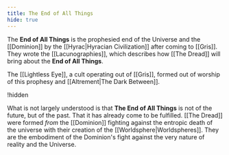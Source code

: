 ```yaml
---
title: The End of All Things
hide: true
---
```


The **End of All Things** is the prophesied end of the Universe and the [[Dominion]] by the [[Hyrac|Hyracian Civilization]] after coming to [[Gris]]. They wrote the [[Lacunographies]], which describes how [[The Dread]] will bring about the **End of All Things**.

The [[Lightless Eye]], a cult operating out of [[Gris]], formed out of worship of this prophesy and [[Altrement|The Dark Between]].

!hidden

What is not largely understood is that **The End of All Things** is not of the future, but of the past. That it has already come to be fulfilled. [[The Dread]] were formed *from* the [[Dominion]] fighting against the entropic death of the universe with their creation of the [[Worldsphere|Worldspheres]]. They are the embodiment of the Dominion's fight against the very nature of reality and the Universe.